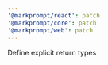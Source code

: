 ```yaml
---
'@markprompt/react': patch
'@markprompt/core': patch
'@markprompt/web': patch
---
```


Define explicit return types
